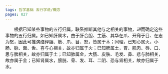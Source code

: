 ```yaml
---
tags: 哲学基础 五行学说/概念
pages: 027
---
```

&emsp;&emsp;根据已知某些事物的五行归属，联系推断其他与之相关的事物，<dfn>进</dfn>而确定这些事物的五行归属。如已知肝属木，由于肝合胆、主筋、其华在爪、开窍于目、在志为怒，因此可推演络绎胆、筋、爪、目、怒，皆属于木；同理，已知心属火，小肠、脉、面、舌、喜与心相关，故亦归属于火；已知脾属土，胃、肌肉、唇、口、思与脾相关，故亦归属于土；已知肺属金，大肠、皮肤、毛发、鼻、悲与肺相关，故亦属于金；已知肾属水，膀胱、骨、发、耳、二阴、恐与肾相关，故亦归属于水。
